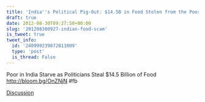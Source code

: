 ```yaml
---
title: 'India''s Political Pig-Out: $14.5B in Food Stolen from the Poor'
draft: true
date: 2012-08-30T09:27:50+00:00
slug: '201208300927-indian-food-scam'
is_tweet: true
tweet_info:
  id: '240999239872811009'
  type: 'post'
  is_thread: False
---
```




Poor in India Starve as Politicians Steal $14.5 Billion of Food <http://bloom.bg/OnZNjN> #fb

[Discussion](https://x.com/sytelus/status/240999239872811009)
